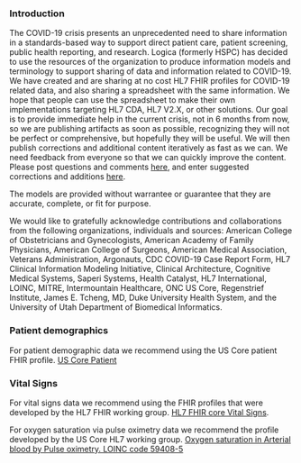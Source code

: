 ### Introduction

The COVID-19 crisis presents an unprecedented need to share information in a standards-based way to support direct patient care, patient screening, public health reporting, and research.  Logica (formerly HSPC) has decided to use the resources of the organization to produce information models and terminology to support sharing of data and information related to COVID-19.  We have created and are sharing at no cost HL7 FHIR profiles for COVID-19 related data, and also sharing a spreadsheet with the same information. We hope that people can use the spreadsheet to make their own implementations targeting HL7 CDA, HL7 V2.X, or other solutions. Our goal is to provide immediate help in the current crisis, not in 6 months from now, so we are publishing artifacts as soon as possible, recognizing they will not be perfect or comprehensive, but hopefully they will be useful.  We will then publish corrections and additional content iteratively as fast as we can.  We need feedback from everyone so that we can quickly improve the content.  Please post questions and comments [here](https://groups.google.com/a/logicahealth.org/forum/#!forum/covid), and enter suggested corrections and additions [here](https://docs.google.com/forms/d/e/1FAIpQLSd9nedKnhzFNaTlO_vd5NTFn3jbGlHYGuiBC7vtCaY1UGASjA/viewform).  

The models are provided without warrantee or guarantee that they are accurate, complete, or fit for purpose. 

We would like to gratefully acknowledge contributions and collaborations from the following organizations, individuals and sources: American College of Obstetricians and Gynecologists, American Academy of Family Physicians, American College of Surgeons, American Medical Association, Veterans Administration, Argonauts, CDC COVID-19 Case Report Form, HL7 Clinical Information Modeling Initiative, Clinical Architecture, Cognitive Medical Systems, Saperi Systems, Health Catalyst, HL7 International, LOINC, MITRE, Intermountain Healthcare, ONC US Core, Regenstrief Institute, James E. Tcheng, MD, Duke University Health System, and the University of Utah Department of Biomedical Informatics.


### Patient demographics

For patient demographic data we recommend using the US Core patient FHIR profile.  [US Core Patient](http://hl7.org/fhir/us/core/STU3.1/StructureDefinition-us-core-patient.html) 


### Vital Signs

For vital signs data we recommend using the FHIR profiles that were developed by the HL7 FHIR working group.  [HL7 FHIR core Vital Signs](http://hl7.org/fhir/R4/observation-vitalsigns.html).

For oxygen saturation via pulse oximetry data we recommend the profile developed by the US Core HL7 working group. [Oxygen saturation in Arterial blood by Pulse oximetry.  LOINC code  59408-5](https://build.fhir.org/ig/HL7/US-Core-R4/StructureDefinition-us-core-pulse-oximetry.html)